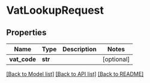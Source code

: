 # VatLookupRequest

## Properties
Name | Type | Description | Notes
------------ | ------------- | ------------- | -------------
**vat_code** | **str** |  | [optional] 

[[Back to Model list]](../README.md#documentation-for-models) [[Back to API list]](../README.md#documentation-for-api-endpoints) [[Back to README]](../README.md)


